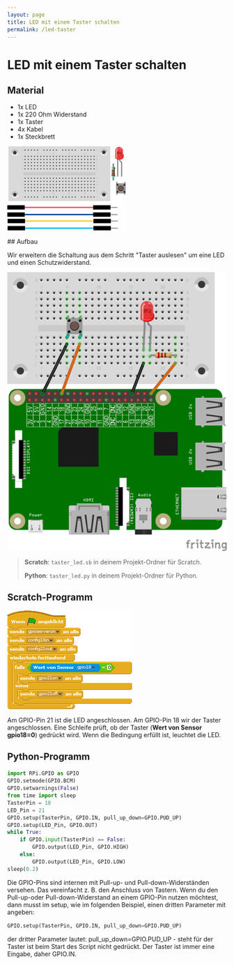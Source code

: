```yaml
---
layout: page
title: LED mit einem Taster schalten
permalink: /led-taster
---
```

# LED mit einem Taster schalten

## Material
* 1x LED
* 1x 220 Ohm Widerstand
* 1x Taster
* 4x Kabel
* 1x Steckbrett

![](images/material_taster_led.png)
<div style="page-break-after: always;"></div>
## Aufbau

Wir erweitern die Schaltung aus dem Schritt "Taster auslesen" um eine LED und einen Schutzwiderstand.

![Aufbau](images/button_led_Steckplatine_gpio.png)


>**Scratch**: `taster_led.sb` in deinem Projekt-Ordner für Scratch.
>
>**Python**: `taster_led.py` in deinem Projekt-Ordner für Python.

## Scratch-Programm

![](images/taster_led.png)

Am GPIO-Pin 21 ist die LED angeschlossen. Am GPIO-Pin 18 wir der Taster angeschlossen.
Eine Schleife prüft, ob der Taster (**Wert von Sensor gpio18=0**) gedrückt wird. Wenn die Bedingung erfüllt ist, leuchtet die LED.


## Python-Programm

```python
import RPi.GPIO as GPIO
GPIO.setmode(GPIO.BCM)
GPIO.setwarnings(False)
from time import sleep
TasterPin = 18
LED_Pin = 21
GPIO.setup(TasterPin, GPIO.IN, pull_up_down=GPIO.PUD_UP)
GPIO.setup(LED_Pin, GPIO.OUT)
while True:
    if GPIO.input(TasterPin) == False:
        GPIO.output(LED_Pin, GPIO.HIGH)
    else:
        GPIO.output(LED_Pin, GPIO.LOW)
sleep(0.2)
```

Die GPIO-Pins sind internen mit Pull-up- und Pull-down-Widerständen versehen. Das vereinfacht z. B. den Anschluss von Tastern. Wenn du den Pull-up-oder Pull-down-Widerstand an einem GPIO-Pin nutzen möchtest, dann musst im setup, wie im folgenden Beispiel, einen dritten Parameter mit angeben:

```python
GPIO.setup(TasterPin, GPIO.IN, pull_up_down=GPIO.PUD_UP)
```
der dritter Parameter lautet:  pull_up_down=GPIO.PUD_UP  - steht für der Taster ist beim Start des Script nicht gedrückt.
Der Taster ist immer eine Eingabe, daher GPIO.IN.
